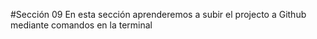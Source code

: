 #Sección 09
En esta sección aprenderemos a subir el projecto a Github mediante comandos en la terminal
